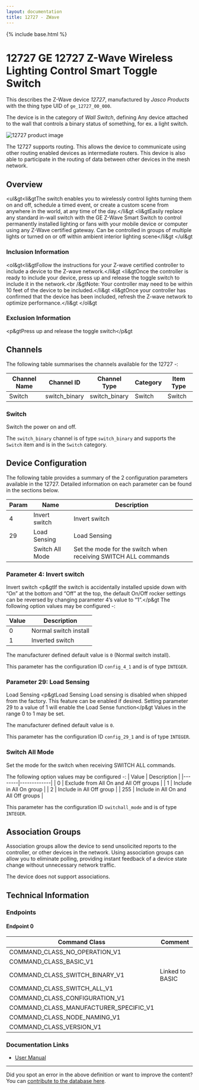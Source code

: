 ```yaml
---
layout: documentation
title: 12727 - ZWave
---
```


{% include base.html %}

# 12727 GE 12727 Z-Wave Wireless Lighting Control Smart Toggle Switch
This describes the Z-Wave device *12727*, manufactured by *Jasco Products* with the thing type UID of ```ge_12727_00_000```.

The device is in the category of *Wall Switch*, defining Any device attached to the wall that controls a binary status of something, for ex. a light switch.

![12727 product image](https://opensmarthouse.org/zwavedatabase/259/image/)


The 12727 supports routing. This allows the device to communicate using other routing enabled devices as intermediate routers.  This device is also able to participate in the routing of data between other devices in the mesh network.

## Overview

<ul&gt<li&gtThe switch enables you to wirelessly control lights turning them on and off, schedule a timed event, or create a custom scene from anywhere in the world, at any time of the day.</li&gt <li&gtEasily replace any standard in-wall switch with the GE Z-Wave Smart Switch to control permanently installed lighting or fans with your mobile device or computer using any Z-Wave certified gateway. Can be controlled in groups of multiple lights or turned on or off within ambient interior lighting scene</li&gt </ul&gt

### Inclusion Information

<ol&gt<li&gtFollow the instructions for your Z-wave certified controller to include a device to the Z-wave network.</li&gt <li&gtOnce the controller is ready to include your device, press up and release the toggle switch to include it in the network.<br /&gtNote: Your controller may need to be within 10 feet of the device to be included.</li&gt <li&gtOnce your controller has confirmed that the device has been included, refresh the Z-wave network to optimize performance.</li&gt </ol&gt

### Exclusion Information

<p&gtPress up and release the toggle switch</p&gt

## Channels

The following table summarises the channels available for the 12727 -:

| Channel Name | Channel ID | Channel Type | Category | Item Type |
|--------------|------------|--------------|----------|-----------|
| Switch | switch_binary | switch_binary | Switch | Switch | 

### Switch
Switch the power on and off.

The ```switch_binary``` channel is of type ```switch_binary``` and supports the ```Switch``` item and is in the ```Switch``` category.



## Device Configuration

The following table provides a summary of the 2 configuration parameters available in the 12727.
Detailed information on each parameter can be found in the sections below.

| Param | Name  | Description |
|-------|-------|-------------|
| 4 | Invert switch | Invert switch |
| 29 | Load Sensing | Load Sensing |
|  | Switch All Mode | Set the mode for the switch when receiving SWITCH ALL commands |

### Parameter 4: Invert switch

Invert switch
<p&gtIf the switch is accidentally installed upside down with “On” at the bottom and “Off” at the top, the default On/Off rocker settings can be reversed by changing parameter 4’s value to “1”.</p&gt
The following option values may be configured -:

| Value  | Description |
|--------|-------------|
| 0 | Normal switch install |
| 1 | Inverted switch |

The manufacturer defined default value is ```0``` (Normal switch install).

This parameter has the configuration ID ```config_4_1``` and is of type ```INTEGER```.


### Parameter 29: Load Sensing

Load Sensing
<p&gtLoad Sensing Load sensing is disabled when shipped from the factory. This feature can be enabled if desired. Setting parameter 29 to a value of 1 will enable the Load Sense function</p&gt
Values in the range 0 to 1 may be set.

The manufacturer defined default value is ```0```.

This parameter has the configuration ID ```config_29_1``` and is of type ```INTEGER```.

### Switch All Mode

Set the mode for the switch when receiving SWITCH ALL commands.

The following option values may be configured -:
| Value  | Description |
|--------|-------------|
| 0 | Exclude from All On and All Off groups |
| 1 | Include in All On group |
| 2 | Include in All Off group |
| 255 | Include in All On and All Off groups |

This parameter has the configuration ID ```switchall_mode``` and is of type ```INTEGER```.


## Association Groups

Association groups allow the device to send unsolicited reports to the controller, or other devices in the network. Using association groups can allow you to eliminate polling, providing instant feedback of a device state change without unnecessary network traffic.

The device does not support associations.
## Technical Information

### Endpoints

#### Endpoint 0

| Command Class | Comment |
|---------------|---------|
| COMMAND_CLASS_NO_OPERATION_V1| |
| COMMAND_CLASS_BASIC_V1| |
| COMMAND_CLASS_SWITCH_BINARY_V1| Linked to BASIC|
| COMMAND_CLASS_SWITCH_ALL_V1| |
| COMMAND_CLASS_CONFIGURATION_V1| |
| COMMAND_CLASS_MANUFACTURER_SPECIFIC_V1| |
| COMMAND_CLASS_NODE_NAMING_V1| |
| COMMAND_CLASS_VERSION_V1| |

### Documentation Links

* [User Manual](https://opensmarthouse.org/zwavedatabase/259/12727-EnFrSp-QStart-V1-081314.pdf)

---

Did you spot an error in the above definition or want to improve the content?
You can [contribute to the database here](https://opensmarthouse.org/zwavedatabase/259).
